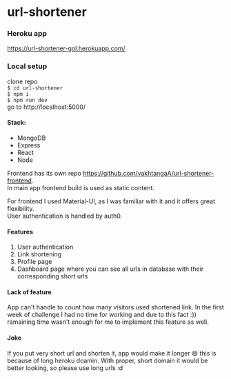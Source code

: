 # url-shortener

### Heroku app

https://url-shortener-gol.herokuapp.com/

### Local setup

clone repo\
`$ cd url-shortener`\
`$ npm i`\
`$ npm run dev`\
go to http://localhost:5000/ 

#### Stack:
* MongoDB
* Express
* React
* Node



Frontend has its own repo https://github.com/vakhtangaA/url-shortener-frontend. \
In main app frontend build is used as static content.

For frontend I used Material-UI, as I was  familiar with it and it offers great flexibility.\
User authentication is handled by auth0.

#### Features

1. User authentication
2. Link shortening
3. Profile page
4. Dashboard page where you can see all urls in database with their corresponding short urls

#### Lack of feature

App can't handle to count how many visitors used shortened link. In the first week of challenge I had no time for working and due to this fact :)) ramaining time wasn't enough for me to implement this feature as well.

#### Joke 

If you put very short url and shorten it, app would make it longer 😄 this is because of long heroku doamin. With proper, short domain it would be better looking, so please use long urls :d
